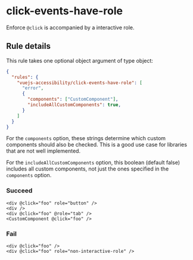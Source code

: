 # click-events-have-role

Enforce `@click` is accompanied by a interactive role.

## Rule details

This rule takes one optional object argument of type object:

```json
{
  "rules": {
    "vuejs-accessibility/click-events-have-role": [
      "error",
      {
        "components": ["CustomComponent"],
        "includeAllCustomComponents": true,
      }
    ]
  }
}
```

For the `components` option, these strings determine which custom components should also be checked. This is a good use case for libraries that are not well implemented.

For the `includeAllCustomComponents` option, this boolean (default false) includes all custom components, not just the ones specified in the `components` option.

### Succeed

```vue
<div @click="foo" role="button" />
<div />
<div @click="foo" @role="tab" />
<CustomComponent @click="foo" />
```

### Fail

```vue
<div @click="foo" />
<div @click="foo" role="non-interactive-role" />
```
